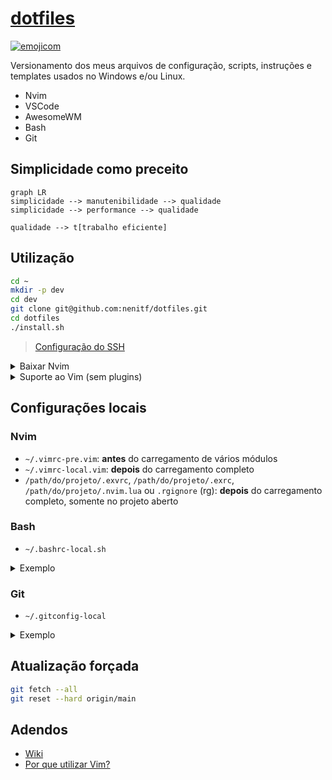 # [dotfiles](http://d.neni.dev)

[![emojicom](https://img.shields.io/badge/emojicom-%F0%9F%90%9B%20%F0%9F%86%95%20%F0%9F%92%AF%20%F0%9F%91%AE%20%F0%9F%86%98%20%F0%9F%92%A4-%23fff)](http://neni.dev/emojicom)

Versionamento dos meus arquivos de configuração, scripts, instruções e templates usados no Windows e/ou Linux.

- Nvim
- VSCode
- AwesomeWM
- Bash
- Git

## Simplicidade como preceito

```mermaid
graph LR
simplicidade --> manutenibilidade --> qualidade
simplicidade --> performance --> qualidade

qualidade --> t[trabalho eficiente]
```

## Utilização

```bash
cd ~
mkdir -p dev
cd dev
git clone git@github.com:nenitf/dotfiles.git
cd dotfiles
./install.sh
```
> [Configuração do SSH](https://gist.github.com/nenitf/433e85b49acc802479654c75535eea2c)

<details>
<summary>Baixar Nvim</summary>

```bash
# Ubuntu
curl -LO https://github.com/neovim/neovim/releases/download/nightly/nvim-linux64.deb
sudo apt install ./nvim-linux64.deb
```
</details>

<details>
<summary>Suporte ao Vim (sem plugins)</summary>

- Com todos vimscripts
```vim
" ~/.vimrc ou %userprofile%\_vimrc
let g:dotfiles = "~/dev/dotfiles/"
exe "source ".g:dotfiles."nvim/vimrc"
exe "source ".g:dotfiles."nvim/colors/calmo.vim"
```

- O mais simples possível (Windows):
```sh
curl https://raw.githubusercontent.com/nenitf/dotfiles/main/nvim/vimrc > %userprofile%\_vimrc
```

- O mais simples possível (Linux):
```sh
wget https://raw.githubusercontent.com/nenitf/dotfiles/main/nvim/vimrc -O $HOME/.vimrc
```
</details>

## Configurações locais

### Nvim

- `~/.vimrc-pre.vim`: **antes** do carregamento de vários módulos
- `~/.vimrc-local.vim`: **depois** do carregamento completo
- `/path/do/projeto/.exvrc`, `/path/do/projeto/.exrc`, `/path/do/projeto/.nvim.lua` ou `.rgignore` (rg): **depois** do carregamento completo, somente no projeto aberto

### Bash

- `~/.bashrc-local.sh`

<details>
<summary>Exemplo</summary>

```sh
alias cdi='cd ~/dev/i10'
alias cdia='cd ~/dev/i10/api'
alias sailclear='sail artisan optimize:clear'
. "$HOME/.cargo/env"

alias toggl='flatpak run com.toggl.TogglDesktop'
alias outline='sudo ~/bin/Outline-Client.AppImage --no-sandbox'
alias cu='sudo ~/bin/ClickUp-3.0.6.AppImage --no-sandbox'

export GPG_TTY=$(tty)

export XDG_DATA_DIRS='/var/lib/flatpak/exports/share:/home/neni/.local/share/flatpak/exports/share'
```
</details>

### Git

- `~/.gitconfig-local`

<details>
<summary>Exemplo</summary>

```gitconfig
# `~/.gitconfig-local`
[includeIf "gitdir:~/dev/trampo/projetox/"]
    path = dev/trampo/.gitconfig-projetox
```

```gitconfig
# `~/dev/trampo/.gitconfig-projetox`
[include]
    path = .gitconfig-geral-trampo
[core]
    excludesfile = ~/dev/trampo/.gitignore-projetox
```

```gitignore
# `~/dev/trampo/.gitignore-projetox`
meumakefile
up.sh
```

```gitconfig
# `~/dev/trampo/.gitconfig-geral-trampo`
[user]
    name = Felipe Silva
    email = felipe@trampo.com
    username = felipe_silva
[alias]
    s = status
    commit-guide = !cat ~/dev/dotfiles/modelos/git/.gitcommit
    pr = "!f() { git fetch upstream && rebase upstream/$@; }; f"
```
</details>

## Atualização forçada

```bash
git fetch --all
git reset --hard origin/main
```

## Adendos

- [Wiki](https://github.com/nenitf/dotfiles/wiki)
- [Por que utilizar Vim?](https://wtf.neni.dev/posts/vim/motivos/)
